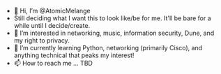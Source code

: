 - 👋 Hi, I’m @AtomicMelange
- Still deciding what I want this to look like/be for me. It'll be bare for a while until I decide/create. 
- 👀 I’m interested in networking, music, information security, Dune, and my right to privacy. 
- 🌱 I’m currently learning Python, networking (primarily Cisco), and anything technical that peaks my interest! 
- 📫 How to reach me ... TBD

<!---
AtomicMelange/AtomicMelange is a ✨ special ✨ repository because its `README.md` (this file) appears on your GitHub profile.
You can click the Preview link to take a look at your changes.
--->
